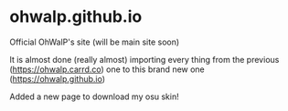 # ohwalp.github.io
Official OhWalP's site (will be main site soon)

It is almost done (really almost) importing every thing from the previous (https://ohwalp.carrd.co) one to this brand new one (https://ohwalp.github.io)

Added a new page to download my osu skin!

